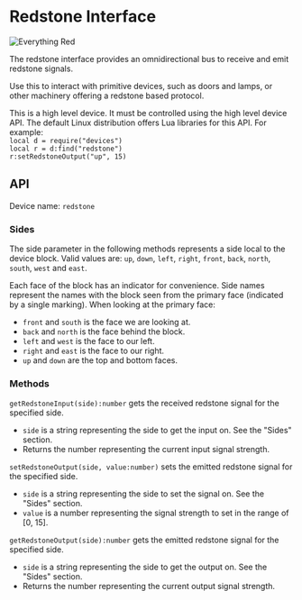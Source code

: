# Redstone Interface
![Everything Red](block:oc2:redstone_interface)

The redstone interface provides an omnidirectional bus to receive and emit redstone signals.

Use this to interact with primitive devices, such as doors and lamps, or other machinery offering a redstone based protocol.

This is a high level device. It must be controlled using the high level device API. The default Linux distribution offers Lua libraries for this API. For example:  
`local d = require("devices")`  
`local r = d:find("redstone")`  
`r:setRedstoneOutput("up", 15)`

## API
Device name: `redstone`

### Sides
The side parameter in the following methods represents a side local to the device block. Valid values are: `up`, `down`, `left`, `right`, `front`, `back`, `north`, `south`, `west` and `east`.

Each face of the block has an indicator for convenience. Side names represent the names with the block seen from the primary face (indicated by a single marking). When looking at the primary face:
- `front` and `south` is the face we are looking at.
- `back` and `north` is the face behind the block.
- `left` and `west` is the face to our left.
- `right` and `east` is the face to our right.
- `up` and `down` are the top and bottom faces.

### Methods
`getRedstoneInput(side):number` gets the received redstone signal for the specified side.
- `side` is a string representing the side to get the input on. See the "Sides" section.
- Returns the number representing the current input signal strength.

`setRedstoneOutput(side, value:number)` sets the emitted redstone signal for the specified side.
- `side` is a string representing the side to set the signal on. See the "Sides" section.
- `value` is a number representing the signal strength to set in the range of [0, 15].

`getRedstoneOutput(side):number` gets the emitted redstone signal for the specified side.
- `side` is a string representing the side to get the output on. See the "Sides" section.
- Returns the number representing the current output signal strength.
